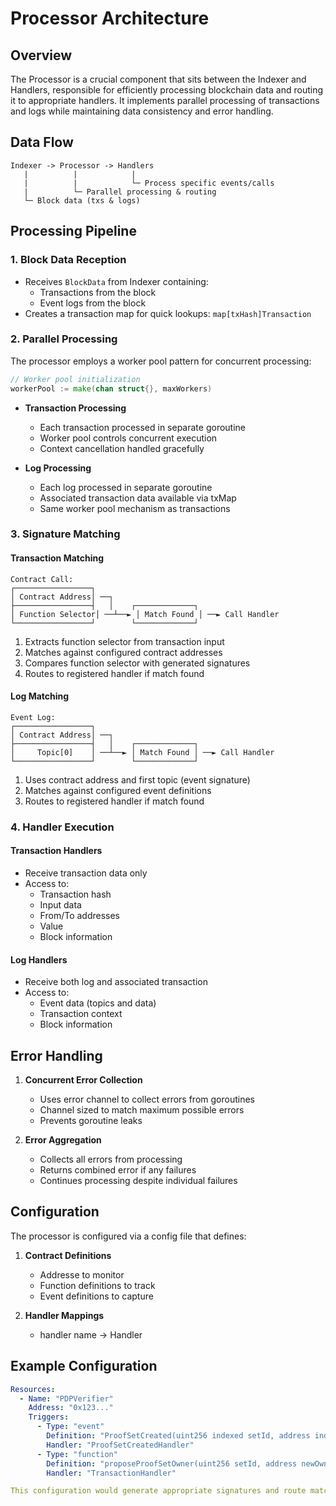 # Processor Architecture

## Overview

The Processor is a crucial component that sits between the Indexer and Handlers, responsible for efficiently processing blockchain data and routing it to appropriate handlers. It implements parallel processing of transactions and logs while maintaining data consistency and error handling.

## Data Flow

```
Indexer -> Processor -> Handlers
   |          |            |
   |          |            └─ Process specific events/calls
   |          └─ Parallel processing & routing
   └─ Block data (txs & logs)
```

## Processing Pipeline

### 1. Block Data Reception

- Receives `BlockData` from Indexer containing:
  - Transactions from the block
  - Event logs from the block
- Creates a transaction map for quick lookups: `map[txHash]Transaction`

### 2. Parallel Processing

The processor employs a worker pool pattern for concurrent processing:

```go
// Worker pool initialization
workerPool := make(chan struct{}, maxWorkers)
```

- **Transaction Processing**

  - Each transaction processed in separate goroutine
  - Worker pool controls concurrent execution
  - Context cancellation handled gracefully

- **Log Processing**
  - Each log processed in separate goroutine
  - Associated transaction data available via txMap
  - Same worker pool mechanism as transactions

### 3. Signature Matching

#### Transaction Matching

```
Contract Call:
┌─────────────────┐
│ Contract Address│ ──┐
├─────────────────┤   │    ┌─────────────┐
│ Function Selector│ ──┴──► │ Match Found │ ──► Call Handler
└─────────────────┘        └─────────────┘
```

1. Extracts function selector from transaction input
2. Matches against configured contract addresses
3. Compares function selector with generated signatures
4. Routes to registered handler if match found

#### Log Matching

```
Event Log:
┌─────────────────┐
│ Contract Address│ ──┐
├─────────────────┤   │    ┌─────────────┐
│     Topic[0]    │ ──┴──► │ Match Found │ ──► Call Handler
└─────────────────┘        └─────────────┘
```

1. Uses contract address and first topic (event signature)
2. Matches against configured event definitions
3. Routes to registered handler if match found

### 4. Handler Execution

#### Transaction Handlers

- Receive transaction data only
- Access to:
  - Transaction hash
  - Input data
  - From/To addresses
  - Value
  - Block information

#### Log Handlers

- Receive both log and associated transaction
- Access to:
  - Event data (topics and data)
  - Transaction context
  - Block information

## Error Handling

1. **Concurrent Error Collection**

   - Uses error channel to collect errors from goroutines
   - Channel sized to match maximum possible errors
   - Prevents goroutine leaks

2. **Error Aggregation**
   - Collects all errors from processing
   - Returns combined error if any failures
   - Continues processing despite individual failures

## Configuration

The processor is configured via a config file that defines:

1. **Contract Definitions**

   - Addresse to monitor
   - Function definitions to track
   - Event definitions to capture

2. **Handler Mappings**
   - handler name → Handler

## Example Configuration

```yaml
Resources:
  - Name: "PDPVerifier"
    Address: "0x123..."
    Triggers:
      - Type: "event"
        Definition: "ProofSetCreated(uint256 indexed setId, address indexed owner)"
        Handler: "ProofSetCreatedHandler"
      - Type: "function"
        Definition: "proposeProofSetOwner(uint256 setId, address newOwner)"
        Handler: "TransactionHandler"

This configuration would generate appropriate signatures and route matching transactions and logs to their respective handlers.
```
